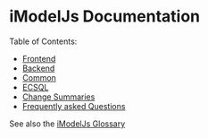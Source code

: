 # iModelJs Documentation

Table of Contents:

* [Frontend](./frontend/index)
* [Backend](./backend/index)
* [Common](./common/index)
* [ECSQL](./ECSQL)
* [Change Summaries](./ChangeSummaries)
* [Frequently asked Questions](./faq)

See also the [iModelJs Glossary](./Glossary)
